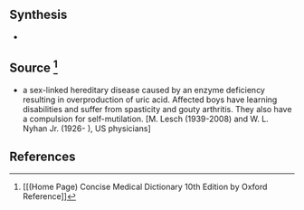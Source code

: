 ## Synthesis
- 
## Source [^1]
- a sex-linked hereditary disease caused by an enzyme deficiency resulting in overproduction of uric acid. Affected boys have learning disabilities and suffer from spasticity and gouty arthritis. They also have a compulsion for self-mutilation. \[M. Lesch (1939-2008) and W. L. Nyhan Jr. (1926- ), US physicians]
## References

[^1]: [[(Home Page) Concise Medical Dictionary 10th Edition by Oxford Reference]]